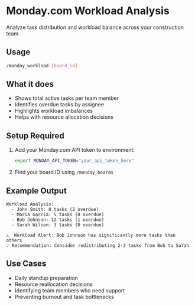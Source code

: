 # Monday.com Workload Analysis

Analyze task distribution and workload balance across your construction team.

## Usage
```bash
/monday_workload [board_id]
```

## What it does
- Shows total active tasks per team member
- Identifies overdue tasks by assignee
- Highlights workload imbalances
- Helps with resource allocation decisions

## Setup Required
1. Add your Monday.com API token to environment:
   ```bash
   export MONDAY_API_TOKEN="your_api_token_here"
   ```

2. Find your board ID using `/monday_boards`

## Example Output
```
Workload Analysis:
  - John Smith: 8 tasks (2 overdue)
  - Maria Garcia: 5 tasks (0 overdue)
  - Bob Johnson: 12 tasks (1 overdue)
  - Sarah Wilson: 3 tasks (0 overdue)

⚠️  Workload Alert: Bob Johnson has significantly more tasks than others
💡 Recommendation: Consider redistributing 2-3 tasks from Bob to Sarah
```

## Use Cases
- Daily standup preparation
- Resource reallocation decisions
- Identifying team members who need support
- Preventing burnout and task bottlenecks